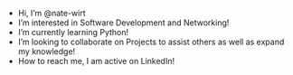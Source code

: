 - Hi, I’m @nate-wirt
- I’m interested in Software Development and Networking!
- I’m currently learning Python!
- I’m looking to collaborate on Projects to assist others as well as expand my knowledge!
- How to reach me, I am active on LinkedIn! 

<!---
nate-wirt/nate-wirt is a ✨ special ✨ repository because its `README.md` (this file) appears on your GitHub profile.
You can click the Preview link to take a look at your changes.
--->
